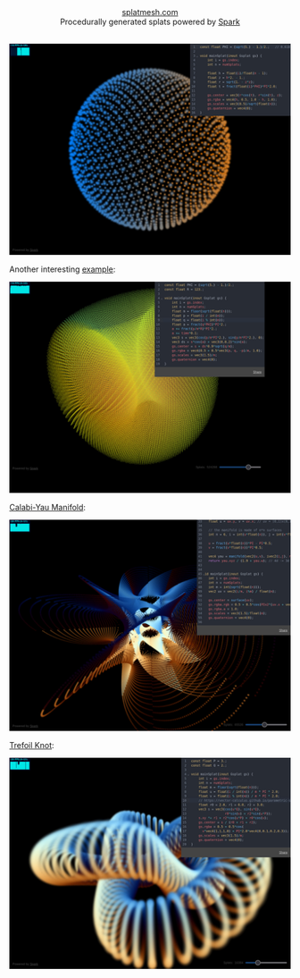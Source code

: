 

<div align=center>
<a href="https://splatmesh.com">splatmesh.com</a>
<div>
Procedurally generated splats powered by <a href="https://sparkjs.dev">Spark</a>
</div>
<br>
</div>

![](img/screenshot.jpg)

Another interesting [example](https://splatmesh.com/#const%20float%20PHI%20%3D%20(sqrt(5.)%20-%201.)%2F2.%3B%0Aconst%20float%20R%20%3D%20123.%3B%0A%0Avoid%20mainSplat(inout%20Gsplat%20gs)%20%7B%0A%20%20%20%20int%20i%20%3D%20gs.index%3B%0A%20%20%20%20int%20n%20%3D%20numSplats%3B%0A%20%20%20%20float%20m%20%3D%20floor(sqrt(float(n)))%3B%0A%20%20%20%20float%20p%20%3D%20float(i%20%2F%20int(m))%3B%0A%20%20%20%20float%20q%20%3D%20float(i%20%25%20int(m))%3B%0A%20%20%20%20float%20a%20%3D%20fract(q*PHI)*PI*2.%3B%0A%20%20%20%20a%20%2B%3D%20fract(p%2Fm*R)*PI*2.%3B%0A%20%20%20%20a%20%2B%3D%20time*0.1%3B%0A%20%20%20%20vec3%20s%20%3D%20vec3(cos(p%2Fm*PI*2.)%2C%20sin(p%2Fm*PI*2.)%2C%200)%3B%0A%20%20%20%20vec3%20ds%20%3D%20s*cos(a)%20%2B%20vec3(0%2C0%2C2)*sin(a)%3B%0A%20%20%20%20gs.center%20%3D%20s%20%2B%20ds*0.9*sqrt(q%2Fm)%3B%0A%20%20%20%20gs.rgba%20%3D%20vec4(0.5%20%2B%200.5*vec3(p%2C%20q%2C%20-p)%2Fm%2C%201.0)%3B%0A%20%20%20%20gs.scales%20%3D%20vec3(1.5)%2Fm%3B%0A%20%20%20%20gs.quaternion%20%3D%20vec4(0)%3B%0A%7D):

![](img/torus.jpg)

[Calabi-Yau Manifold](https://splatmesh.com/#const%20float%20PHI%20%3D%20(sqrt(5.)%20-%201.)%2F2.%3B%0Aconst%20float%20PIx2%20%3D%20PI*2.0%3B%0A%0Avec2%20imul(vec2%20a%2C%20vec2%20b)%20%7B%0A%20%20%20%20return%20a*mat2(b.x%2C%20b.y%2C%20-b.y%2C%20b.x)%3B%0A%7D%0A%0Avec2%20iexp(vec2%20z)%20%7B%0A%20%20%20%20return%20exp(z.x)*vec2(cos(z.y)%2C%20sin(z.y))%3B%0A%7D%0A%0Avec2%20ipow(vec2%20z%2C%20float%20a)%20%7B%0A%20%20%20%20return%20pow(length(z)%2C%20a)*iexp(vec2(0%2Ca)*atan(z.y%2C%20z.x))%3B%0A%7D%0A%0Avec2%20icos(vec2%20z)%20%7B%0A%20%20%20%20return%20(iexp(z)%20%2B%20iexp(-z))*0.5%3B%0A%7D%0A%0Avec2%20isin(vec2%20z)%20%7B%0A%20%20%20%20return%20icos(z%20-%20vec2(0%2C1)*PI*0.5)%3B%0A%7D%0A%0A%2F%2F%20https%3A%2F%2Fanalyticphysics.com%2FHigher%2520Dimensions%2FVisualizing%2520Calabi-Yau%2520Manifolds.htm%0Avec4%20manifold(vec2%20uv%2C%20ivec2%20q%2C%20int%20n)%20%7B%0A%20%20%20%20vec2%20pi2n%20%3D%20vec2(0%2C1)*PIx2%2Ffloat(n)%3B%0A%20%20%20%20vec2%20a%20%3D%20imul(ipow(icos(uv)%2C%202.0%2Ffloat(n))%2C%20iexp(pi2n*float(q.x)))%3B%0A%20%20%20%20vec2%20b%20%3D%20imul(ipow(isin(uv)%2C%202.0%2Ffloat(n))%2C%20iexp(pi2n*float(q.y)))%3B%0A%20%20%20%20return%20vec4(a%2C%20b)%3B%0A%7D%0A%0Avec3%20surface(vec2%20uv)%20%7B%0A%20%20%20%20float%20u%20%3D%20uv.y%2C%20v%20%3D%20uv.x%3B%20%2F%2F%20uv%20%3D%20(0%2C1)x(0%2C1)%0A%0A%20%20%20%20%2F%2F%20the%20manifold%20is%20made%20of%20n*n%20surfaces%0A%20%20%20%20int%20n%20%3D%206%2C%20i%20%3D%20int(u*float(n))%2C%20j%20%3D%20int(v*float(n))%3B%0A%0A%20%20%20%20u%20%3D%20fract(u*float(n))*PI%20-%20PI*0.5%3B%0A%20%20%20%20v%20%3D%20fract(v*float(n))*PI*0.5%3B%0A%0A%20%20%20%20vec4%20yau%20%3D%20manifold(vec2(u%2Cv)%2C%20ivec2(i%2Cj)%2C%20n)%3B%0A%20%20%20%20return%20yau.xyz%20%2F%20(1.9%20%2B%20yau.w)%3B%20%2F%2F%204d%20-%3E%203d%20perspective%20projection%0A%7D%0A%0Avoid%20mainSplat(inout%20Gsplat%20gs)%20%7B%0A%20%20%20%20int%20i%20%3D%20gs.index%3B%0A%20%20%20%20int%20n%20%3D%20numSplats%3B%0A%20%20%20%20int%20m%20%3D%20int(sqrt(float(n)))%3B%0A%20%20%20%20vec2%20uv%20%3D%20vec2(i%2Fm%2C%20i%25m)%20%2F%20float(m)%3B%0A%0A%20%20%20%20gs.center%20%3D%20surface(uv)%3B%0A%20%20%20%20gs.rgba.rgb%20%3D%200.5%20%2B%200.5*cos(PIx2*(uv.x%20%2B%20vec3(0%2C0.1%2C0.2)))%3B%0A%20%20%20%20gs.rgba.a%20%3D%201.0%3B%0A%20%20%20%20gs.scales%20%3D%20vec3(1.5)%2Ffloat(m)%3B%0A%20%20%20%20gs.quaternion%20%3D%20vec4(0)%3B%0A%7D):

![](img/calabiyau.jpg)

[Trefoil Knot](https://splatmesh.com/#const%20float%20P%20%3D%203.%3B%0Aconst%20float%20Q%20%3D%202.%3B%0A%0Avoid%20mainSplat(inout%20Gsplat%20gs)%20%7B%0A%20%20%20%20int%20i%20%3D%20gs.index%3B%0A%20%20%20%20int%20n%20%3D%20numSplats%3B%0A%20%20%20%20float%20m%20%3D%20floor(sqrt(float(n)))%3B%0A%20%20%20%20float%20u%20%3D%20float(i%20%2F%20int(m))%20%2F%20m%20*%20PI%20*%202.0%3B%0A%20%20%20%20float%20v%20%3D%20float(i%20%25%20int(m))%20%2F%20m%20*%20PI%20*%202.0%3B%0A%20%20%20%20%2F%2F%20https%3A%2F%2Fvector-calculus.github.io%2Fparametric-surfaces-gallery%0A%20%20%20%20float%20r0%20%3D%202.0%2C%20r1%20%3D%206.0%2C%20r2%20%3D%203.0%3B%0A%20%20%20%20vec3%20s%20%3D%20vec3(cos(u*Q)%2C%20sin(u*Q)%2C%0A%20%20%20%20%20%20%20%20%20%20%20%20%20%20%20%20%20%20r0*sin(v)%20%2B%20r2*sin(u*P))%3B%0A%20%20%20%20s.xy%20*%3D%20r1%20%2B%20r2*cos(u*P)%20%2B%20r0*cos(v)%3B%0A%20%20%20%20gs.center%20%3D%20s%20%2F%20(r0%20%2B%20r1%20%2B%20r2)%3B%0A%20%20%20%20gs.rgba%20%3D%200.5%20%2B%200.5*cos(%0A%20%20%20%20%20%20v*vec4(1%2C1%2C1%2C0)%20%2B%20PI*2.0*vec4(0%2C0.1%2C0.2%2C0.3))%3B%0A%20%20%20%20gs.scales%20%3D%20vec3(1.5)%2Fm%3B%0A%20%20%20%20gs.quaternion%20%3D%20vec4(0)%3B%0A%7D):

![](img/trefoil.jpg)

